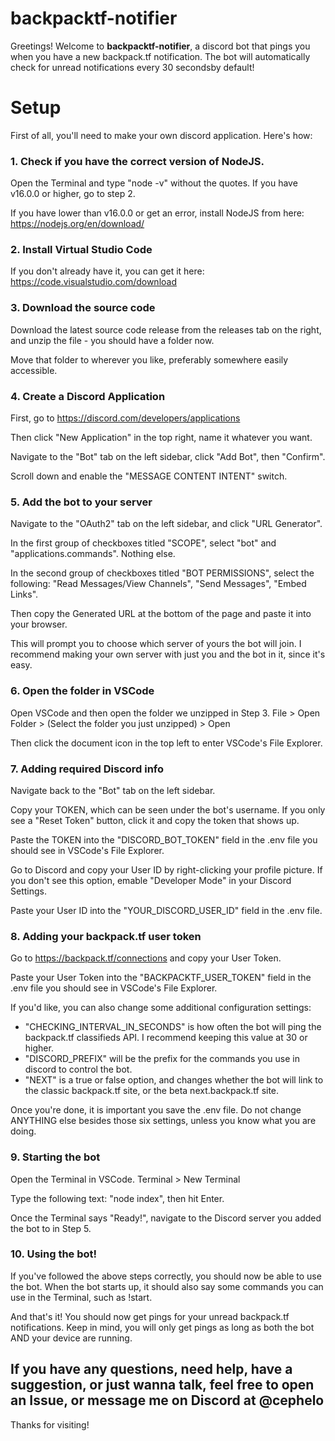 # backpacktf-notifier
Greetings!  Welcome to **backpacktf-notifier**, a discord bot that pings you when you have a new backpack.tf notification.
The bot will automatically check for unread notifications every 30 secondsby default!

# Setup
First of all, you'll need to make your own discord application.  Here's how:

### 1. Check if you have the correct version of NodeJS.
Open the Terminal and type "node -v" without the quotes.  If you have v16.0.0 or higher, go to step 2.

If you have lower than v16.0.0 or get an error, install NodeJS from here: https://nodejs.org/en/download/

### 2. Install Virtual Studio Code
If you don't already have it, you can get it here: https://code.visualstudio.com/download

### 3. Download the source code
Download the latest source code release from the releases tab on the right, and unzip the file - you should have a folder now.

Move that folder to wherever you like, preferably somewhere easily accessible.

### 4. Create a Discord Application
First, go to https://discord.com/developers/applications

Then click "New Application" in the top right, name it whatever you want.

Navigate to the "Bot" tab on the left sidebar, click "Add Bot", then "Confirm".

Scroll down and enable the "MESSAGE CONTENT INTENT" switch.

### 5. Add the bot to your server
Navigate to the "OAuth2" tab on the left sidebar, and click "URL Generator".

In the first group of checkboxes titled "SCOPE", select "bot" and "applications.commands".  Nothing else.

In the second group of checkboxes titled "BOT PERMISSIONS", select the following: "Read Messages/View Channels", "Send Messages", "Embed Links".

Then copy the Generated URL at the bottom of the page and paste it into your browser.

This will prompt you to choose which server of yours the bot will join.  I recommend making your own server with just you and the bot in it, since it's easy.

### 6. Open the folder in VSCode
Open VSCode and then open the folder we unzipped in Step 3.  File > Open Folder > (Select the folder you just unzipped) > Open

Then click the document icon in the top left to enter VSCode's File Explorer.

### 7. Adding required Discord info
Navigate back to the "Bot" tab on the left sidebar.

Copy your TOKEN, which can be seen under the bot's username.  If you only see a "Reset Token" button, click it and copy the token that shows up.

Paste the TOKEN into the "DISCORD_BOT_TOKEN" field in the .env file you should see in VSCode's File Explorer.

Go to Discord and copy your User ID by right-clicking your profile picture.  If you don't see this option, emable "Developer Mode" in your Discord Settings.

Paste your User ID into the "YOUR_DISCORD_USER_ID" field in the .env file.

### 8. Adding your backpack.tf user token
Go to https://backpack.tf/connections and copy your User Token.

Paste your User Token into the "BACKPACKTF_USER_TOKEN" field in the .env file you should see in VSCode's File Explorer.


If you'd like, you can also change some additional configuration settings:
- "CHECKING_INTERVAL_IN_SECONDS" is how often the bot will ping the backpack.tf classifieds API.  I recommend keeping this value at 30 or higher.
- "DISCORD_PREFIX" will be the prefix for the commands you use in discord to control the bot.
- "NEXT" is a true or false option, and changes whether the bot will link to the classic backpack.tf site, or the beta next.backpack.tf site.

Once you're done, it is important you save the .env file.  Do not change ANYTHING else besides those six settings, unless you know what you are doing.

### 9. Starting the bot
Open the Terminal in VSCode.  Terminal > New Terminal

Type the following text: "node index", then hit Enter.

Once the Terminal says "Ready!", navigate to the Discord server you added the bot to in Step 5.

### 10. Using the bot!
If you've followed the above steps correctly, you should now be able to use the bot.  When the bot starts up, it should also say some commands you can use in the Terminal, such as !start.

And that's it!  You should now get pings for your unread backpack.tf notifications.  Keep in mind, you will only get pings as long as both the bot AND your device are running.

## If you have any questions, need help, have a suggestion, or just wanna talk, feel free to open an Issue, or message me on Discord at @cephelo
Thanks for visiting!
